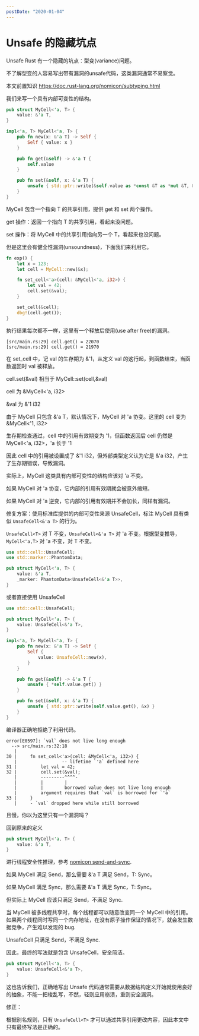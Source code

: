 ```yaml
---
postDate: "2020-01-04"
---
```


# Unsafe 的隐藏坑点

Unsafe Rust 有一个隐藏的坑点：型变(variance)问题。

不了解型变的人容易写出带有漏洞的unsafe代码，这类漏洞通常不易察觉。

本文前置知识 <https://doc.rust-lang.org/nomicon/subtyping.html>

我们来写一个具有内部可变性的结构。

```rust
pub struct MyCell<'a, T> {
    value: &'a T,
}

impl<'a, T> MyCell<'a, T> {
    pub fn new(x: &'a T) -> Self {
        Self { value: x }
    }

    pub fn get(&self) -> &'a T {
        self.value
    }

    pub fn set(&self, x: &'a T) {
        unsafe { std::ptr::write(&self.value as *const &T as *mut &T, &x) }
    }
}
```

MyCell 包含一个指向 T 的共享引用，提供 get 和 set 两个操作。

get 操作：返回一个指向 T 的共享引用，看起来没问题。

set 操作：将 MyCell 中的共享引用指向另一个 T，看起来也没问题。

但是这里会有健全性漏洞(unsoundness)，下面我们来利用它。

```rust
fn exp() {
    let x = 123;
    let cell = MyCell::new(&x);

    fn set_cell<'a>(cell: &MyCell<'a, i32>) {
        let val = 42;
        cell.set(&val);
    }

    set_cell(&cell);
    dbg!(cell.get());
}
```

执行结果每次都不一样，这里有一个释放后使用(use after free)的漏洞。

```
[src/main.rs:29] cell.get() = 22070
[src/main.rs:29] cell.get() = 21970
```

在 set_cell 中，记 val 的生存期为 &'1，从定义 val 的这行起，到函数结束，当函数返回时 val 被释放。

cell.set(&val) 相当于 MyCell::set(cell,&val)

cell 为 &MyCell<'a, i32>

&val 为 &'1 i32

由于 MyCell 只包含 &'a T，默认情况下，MyCell 对 'a 协变。这里的 cell 变为 &MyCell<'1, i32>

生存期检查通过，cell 中的引用有效期变为 '1，但函数返回后 cell 仍然是 MyCell<'a, i32>，'a 长于 '1

因此 cell 中的引用被设置成了 &'1 i32，但外部类型定义认为它是 &'a i32，产生了生存期错误，导致漏洞。

实际上，MyCell 这类具有内部可变性的结构应该对 'a 不变。

如果 MyCell 对 'a 协变，它内部的引用有效期就会被意外缩短。

如果 MyCell 对 'a 逆变，它内部的引用有效期并不会加长，同样有漏洞。

修复方案：使用标准库提供的内部可变性来源 UnsafeCell，标注 MyCell 具有类似 `UnsafeCell<&'a T>` 的行为。

`UnsafeCell<T>` 对 T 不变，`UnsafeCell<&'a T>` 对 'a 不变。根据型变推导，`MyCell<'a,T>` 对 'a 不变，对 T 不变。

```rust
use std::cell::UnsafeCell;
use std::marker::PhantomData;

pub struct MyCell<'a, T> {
    value: &'a T,
    _marker: PhantomData<UnsafeCell<&'a T>>,
}
```

或者直接使用 UnsafeCell

```rust
use std::cell::UnsafeCell;

pub struct MyCell<'a, T> {
    value: UnsafeCell<&'a T>,
}

impl<'a, T> MyCell<'a, T> {
    pub fn new(x: &'a T) -> Self {
        Self {
            value: UnsafeCell::new(x),
        }
    }

    pub fn get(&self) -> &'a T {
        unsafe { *self.value.get() }
    }

    pub fn set(&self, x: &'a T) {
        unsafe { std::ptr::write(self.value.get(), &x) }
    }
}
```

编译器正确地拒绝了利用代码。

```
error[E0597]: `val` does not live long enough
  --> src/main.rs:32:18
   |
30 |     fn set_cell<'a>(cell: &MyCell<'a, i32>) {
   |                 -- lifetime `'a` defined here
31 |         let val = 42;
32 |         cell.set(&val);
   |         ---------^^^^-
   |         |        |
   |         |        borrowed value does not live long enough
   |         argument requires that `val` is borrowed for `'a`
33 |     }
   |     - `val` dropped here while still borrowed
```

且慢，你以为这里只有一个漏洞吗？

回到原来的定义

```rust
pub struct MyCell<'a, T> {
    value: &'a T,
}
```

进行线程安全性推理，参考 [nomicon send-and-sync](https://doc.rust-lang.org/nomicon/send-and-sync.html).

如果 MyCell 满足 Send，那么需要 &'a T 满足 Send，T: Sync。

如果 MyCell 满足 Sync，那么需要 &'a T 满足 Sync，T: Sync。

但实际上 MyCell 应该只满足 Send，不满足 Sync.

当 MyCell 被多线程共享时，每个线程都可以随意改变同一个 MyCell 中的引用。如果两个线程同时写同一个内存地址，在没有原子操作保证的情况下，就会发生数据竞争，产生难以发现的 bug.

UnsafeCell 只满足 Send，不满足 Sync.

因此，最终的写法就是包含 UnsafeCell，安全简洁。

```rust
pub struct MyCell<'a, T> {
    value: UnsafeCell<&'a T>,
}
```

这也告诉我们，正确地写出 Unsafe 代码通常需要从数据结构定义开始就使用良好的抽象，不能一把梭乱写，不然，轻则应用崩溃，重则安全漏洞。

修正：

根据别名规则，只有 `UnsafeCell<T>` 才可以通过共享引用更改内容，因此本文中只有最终写法是正确的。
